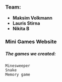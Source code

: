 ### Team:

- **Maksim Volkmann**
- **Lauris Stirna**
- **Nikita B**

### Mini Games Website

##### The games we created:

```
Minesweeper
Snake
Memory game
```
